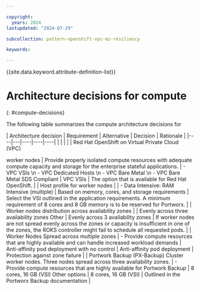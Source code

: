 ```yaml
---

copyright:
  years: 2024
lastupdated: "2024-07-29"

subcollection: pattern-openshift-vpc-mz-resiliency

keywords:

---
```


{{site.data.keyword.attribute-definition-list}}

# Architecture decisions for compute
{: #compute-decisions}

The following table summarizes the compute architecture decisions for

| Architecture decision    | Requirement    | Alternative    | Decision    | Rationale    |
|----|---|----|----|----|                                                                                                                                   |                                                                                   |                                                  |                                                                                                                                                                        |
| Red Hat OpenShift on Virtual Private Cloud (VPC)

 worker nodes                                                           | Provide properly isolated compute resources with adequate compute capacity and storage for the enterprise stateful applications. | - VPC VSIs  \n - VPC Dedicated Hosts  \n -  VPC Bare Metal  \n - VPC Bare Metal SDS Compliant  | VPC VSIs                                         | The option that is available for Red Hat OpenShift.                                                                                                                                   |
| Host profile for worker nodes                                                      |                                                                                                                                   | - Data Intensive: RAM Intensive (multiple)                                       |  Based on memory, cores, and storage requirements | Select the VSI outlined in the application requirements. A minimum requirement of 8 cores and 8 GB memory is to be reserved for Portworx.                                                        |
| Worker nodes distribution across availability zones                                               |                                                                                                                                   | Evenly across three availability zones Other                                                     | Evenly across 3 availability zones                              | If worker nodes are not spread evenly across the zones or capacity is insufficient in one of the zones, the ROKS controller might fail to schedule all requested pods. |
| Worker Nodes Spread across multiple zones                                          | - Provide compute resources that are highly available and can handle increased workload demands                                   | Anti-affinity pod deployment with no control                                           | Anti-affinity pod deployment                     |  Protection against zone failure                                                                                                                                       |
| Portwork Backup (PX-Backup) Cluster worker nodes. Three nodes spread across three availability zones. | - Provide compute resources that are highly available for Portwork Backup                                                               | 8 cores, 16 GB (VSI) Other options                                                | 8 cores, 16 GB (VSI)                             | Outlined in the Portworx Backup documentation                                                                                                                                   |
